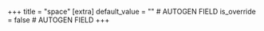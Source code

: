 +++
title = "space"
[extra]
default_value = "" # AUTOGEN FIELD
is_override = false # AUTOGEN FIELD
+++